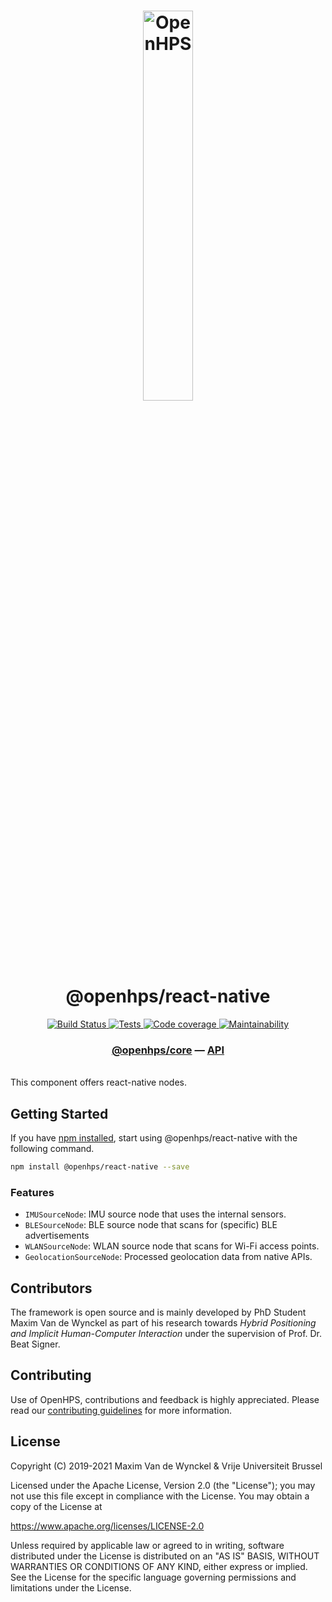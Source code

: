 <h1 align="center">
  <img alt="OpenHPS" src="https://openhps.org/images/logo_text-512.png" width="40%" /><br />
  @openhps/react-native
</h1>
<p align="center">
    <a href="https://ci.mvdw-software.com/job/openhps-react-native/" target="_blank">
        <img alt="Build Status" src="https://ci.mvdw-software.com/job/openhps-react-native/job/dev/badge/icon">
    </a>
    <a href="https://ci.mvdw-software.com/view/OpenHPS/job/openhps-react-native/job/dev/lastCompletedBuild/testReport" target="_blank">
        <img alt="Tests" src="https://img.shields.io/jenkins/tests?compact_message&jobUrl=https%3A%2F%2Fci.mvdw-software.com%2Fview%2FOpenHPS%2Fjob%2Fopenhps-react-native%2Fjob%2Fdev">
    </a>
    <a href="https://ci.mvdw-software.com/view/OpenHPS/job/openhps-react-native/job/dev/lastCompletedBuild/cobertura/" target="_blank">
        <img alt="Code coverage" src="https://img.shields.io/jenkins/coverage/cobertura?jobUrl=https%3A%2F%2Fci.mvdw-software.com%2Fview%2FOpenHPS%2Fjob%2Fopenhps-react-native%2Fjob%2Fdev%2F">
    </a>
    <a href="https://codeclimate.com/github/OpenHPS/openhps-react-native/" target="_blank">
        <img alt="Maintainability" src="https://img.shields.io/codeclimate/maintainability/OpenHPS/openhps-react-native">
    </a>
</p>

<h3 align="center">
    <a href="https://github.com/OpenHPS/openhps-core">@openhps/core</a> &mdash; <a href="https://openhps.org/docs/csv">API</a>
</h3>

<br />
This component offers react-native nodes.

## Getting Started
If you have [npm installed](https://www.npmjs.com/get-npm), start using @openhps/react-native with the following command.
```bash
npm install @openhps/react-native --save
```

### Features
- ```IMUSourceNode```: IMU source node that uses the internal sensors.
- ```BLESourceNode```: BLE source node that scans for (specific) BLE advertisements
- ```WLANSourceNode```: WLAN source node that scans for Wi-Fi access points.
- ```GeolocationSourceNode```: Processed geolocation data from native APIs.

## Contributors
The framework is open source and is mainly developed by PhD Student Maxim Van de Wynckel as part of his research towards *Hybrid Positioning and Implicit Human-Computer Interaction* under the supervision of Prof. Dr. Beat Signer.

## Contributing
Use of OpenHPS, contributions and feedback is highly appreciated. Please read our [contributing guidelines](CONTRIBUTING.md) for more information.

## License
Copyright (C) 2019-2021 Maxim Van de Wynckel & Vrije Universiteit Brussel

Licensed under the Apache License, Version 2.0 (the "License"); you may not use this file except in compliance with the License. You may obtain a copy of the License at

https://www.apache.org/licenses/LICENSE-2.0

Unless required by applicable law or agreed to in writing, software distributed under the License is distributed on an "AS IS" BASIS, WITHOUT WARRANTIES OR CONDITIONS OF ANY KIND, either express or implied. See the License for the specific language governing permissions and limitations under the License.